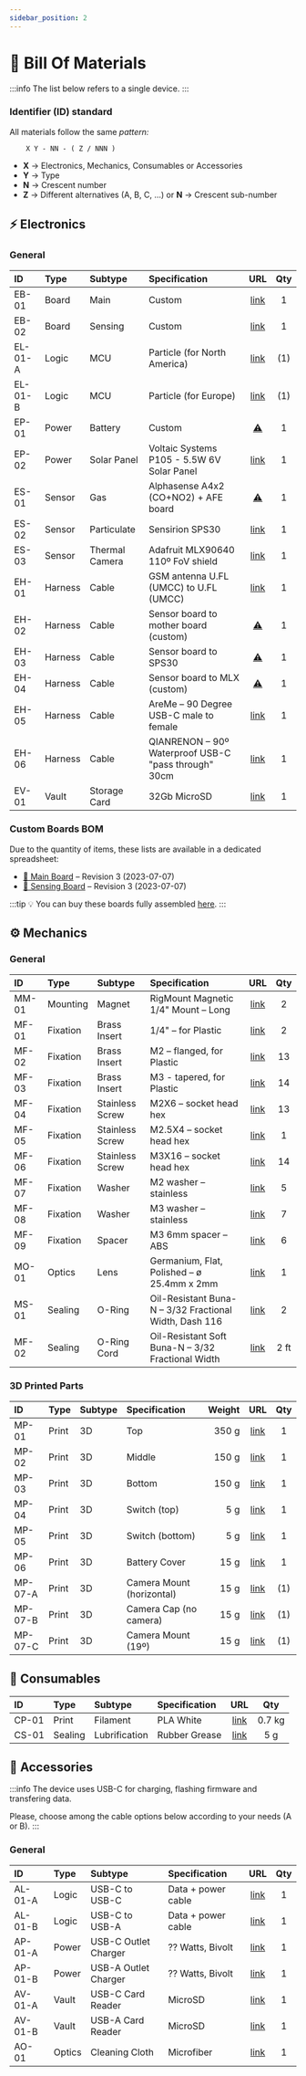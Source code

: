 ```yaml
---
sidebar_position: 2
---
```


# 📝 Bill Of Materials

:::info
The list below refers to a single device.
:::

### Identifier (ID) standard

All materials follow the same _pattern:_

```
    X Y - NN - ( Z / NNN )
```

- **X** → Electronics, Mechanics, Consumables or Accessories
- **Y** → Type
- **N** → Crescent number
- **Z** → Different alternatives (A, B, C, ...)
  or
  **N** → Crescent sub-number

## ⚡ Electronics

### General

| ID      | Type    | Subtype        | Specification                                        |                                                     URL                                                      | Qty |
| :------ | :------ | :------------- | :--------------------------------------------------- | :----------------------------------------------------------------------------------------------------------: | :-: |
| EB-01   | Board   | Main           | Custom                                               |                                            [link](#custom-boards)                                            |  1  |
| EB-02   | Board   | Sensing        | Custom                                               |                                            [link](#custom-boards)                                            |  1  |
| EL-01-A | Logic   | MCU            | Particle (for North America)                         |   [link](https://store.particle.io/collections/cellular/products/b-series-lte-cat-m1-noram-with-ethersim)    | (1) |
| EL-01-B | Logic   | MCU            | Particle (for Europe)                                |   [link](https://store.particle.io/collections/cellular/products/b-series-lte-cat1-3g-2g-europe-ethersim)    | (1) |
| EP-01   | Power   | Battery        | Custom                                               |                                                [⚠️](https://)                                                |  1  |
| EP-02   | Power   | Solar Panel    | Voltaic Systems P105 - 5.5W 6V Solar Panel           |                [link](https://www.amazon.com/Voltaic-Systems-Small-Solar-Panel/dp/B085W9KG6V)                |  1  |
| ES-01   | Sensor  | Gas            | Alphasense A4x2 (CO+NO2) + AFE board                 |                                       [⚠️](https://www.alphasense.com)                                       |  1  |
| ES-02   | Sensor  | Particulate    | Sensirion SPS30                                      |                [link](https://www.digikey.com/en/products/detail/sensirion-ag/SPS30/9598990)                 |  1  |
| ES-03   | Sensor  | Thermal Camera | Adafruit MLX90640 110º FoV shield                    |                                [link](https://www.adafruit.com/product/4469)                                 |  1  |
| EH-01   | Harness | Cable          | GSM antenna U.FL (UMCC) to U.FL (UMCC)               | [link](https://www.digikey.com/en/products/detail/cinch-connectivity-solutions-johnson/415-0086-050/1305528) |  1  |
| EH-02   | Harness | Cable          | Sensor board to mother board (custom)                |                                                [⚠️](https://)                                                |  1  |
| EH-03   | Harness | Cable          | Sensor board to SPS30                                |                                                [⚠️](https://)                                                |  1  |
| EH-04   | Harness | Cable          | Sensor board to MLX (custom)                         |                                                [⚠️](https://)                                                |  1  |
| EH-05   | Harness | Cable          | AreMe – 90 Degree USB-C male to female               |                            [link](https://www.amazon.com/gp/product/B0CQH48YFQ/)                             |  1  |
| EH-06   | Harness | Cable          | QIANRENON – 90º Waterproof USB-C "pass through" 30cm |                            [link](https://www.amazon.com/gp/product/B0BPCHR24G/)                             |  1  |
| EV-01   | Vault   | Storage Card   | 32Gb MicroSD                                         |                                [link](https://www.amazon.com/dp/B08GY9NYRM/)                                 |  1  |

### Custom Boards BOM

Due to the quantity of items, these lists are available in a dedicated spreadsheet:

- [📝 Main Board](https://docs.google.com/spreadsheets/d/1auN_yF0JGPYfZu30dk296jcuLERBpaTcwPwNGI0ffaU/edit?usp=sharing) – Revision 3 (2023-07-07)
- [📝 Sensing Board](https://docs.google.com/spreadsheets/d/1auN_yF0JGPYfZu30dk296jcuLERBpaTcwPwNGI0ffaU/edit#gid=1571186501) – Revision 3 (2023-07-07)

:::tip
💡 You can buy these boards fully assembled [here](https://).
:::

## ⚙️ Mechanics

### General

| ID    | Type     | Subtype         | Specification                                          |                                              URL                                              | Qty  |
| :---- | :------- | :-------------- | :----------------------------------------------------- | :-------------------------------------------------------------------------------------------: | :--: |
| MM-01 | Mounting | Magnet          | RigMount Magnetic 1/4" Mount – Long                    |                   [link](https://www.rigwheels.com/product/magnetic-mount/)                   |  2   |
| MF-01 | Fixation | Brass Insert    | 1/4" – for Plastic                                     |                          [link](https://www.mcmaster.com/94459A390/)                          |  2   |
| MF-02 | Fixation | Brass Insert    | M2 – flanged, for Plastic                              |                          [link](https://www.mcmaster.com/97171A300/)                          |  13  |
| MF-03 | Fixation | Brass Insert    | M3 - tapered, for Plastic                              |                          [link](https://www.mcmaster.com/94180A331/)                          |  14  |
| MF-04 | Fixation | Stainless Screw | M2X6 – socket head hex                                 |                          [link](https://www.mcmaster.com/91292A831/)                          |  13  |
| MF-05 | Fixation | Stainless Screw | M2.5X4 – socket head hex                               |                          [link](https://www.mcmaster.com/91292A015/)                          |  1   |
| MF-06 | Fixation | Stainless Screw | M3X16 – socket head hex                                |                          [link](https://www.mcmaster.com/91292A115/)                          |  14  |
| MF-07 | Fixation | Washer          | M2 washer – stainless                                  |                          [link](https://www.mcmaster.com/93475A195/)                          |  5   |
| MF-08 | Fixation | Washer          | M3 washer – stainless                                  |                          [link](https://www.mcmaster.com/93475a210/)                          |  7   |
| MF-09 | Fixation | Spacer          | M3 6mm spacer – ABS                                    |               [link](https://www.amazon.com/dp/B09N2NKNDJ?smid=A2U2UFFPJ8JX7R)                |  6   |
| MO-01 | Optics   | Lens            | Germanium, Flat, Polished – ø 25.4mm x 2mm             | [link](https://www.amazon.com/diameter-HAND-POLISHED-Germanium-99-999-Element/dp/B06XXDKTSR/) |  1   |
| MS-01 | Sealing  | O-Ring          | Oil-Resistant Buna-N – 3/32 Fractional Width, Dash 116 |                           [link](https://www.mcmaster.com/9452K28/)                           |  2   |
| MF-02 | Sealing  | O-Ring Cord     | Oil-Resistant Soft Buna-N – 3/32 Fractional Width      |                           [link](https://www.mcmaster.com/9864K25/)                           | 2 ft |

### 3D Printed Parts

| ID      | Type  | Subtype | Specification             | Weight |         URL         | Qty |
| :------ | :---- | :------ | :------------------------ | -----: | :-----------------: | :-: |
| MP-01   | Print | 3D      | Top                       |  350 g | [link](./mechanics) |  1  |
| MP-02   | Print | 3D      | Middle                    |  150 g | [link](./mechanics) |  1  |
| MP-03   | Print | 3D      | Bottom                    |  150 g | [link](./mechanics) |  1  |
| MP-04   | Print | 3D      | Switch (top)              |    5 g | [link](./mechanics) |  1  |
| MP-05   | Print | 3D      | Switch (bottom)           |    5 g | [link](./mechanics) |  1  |
| MP-06   | Print | 3D      | Battery Cover             |   15 g | [link](./mechanics) |  1  |
| MP-07-A | Print | 3D      | Camera Mount (horizontal) |   15 g | [link](./mechanics) | (1) |
| MP-07-B | Print | 3D      | Camera Cap (no camera)    |   15 g | [link](./mechanics) | (1) |
| MP-07-C | Print | 3D      | Camera Mount (19º)        |   15 g | [link](./mechanics) | (1) |

## 🧵 Consumables

| ID    | Type    | Subtype       | Specification |                                                     URL                                                     |  Qty   |
| :---- | :------ | :------------ | :------------ | :---------------------------------------------------------------------------------------------------------: | :----: |
| CP-01 | Print   | Filament      | PLA White     | [link](https://us.store.bambulab.com/collections/bambu-lab-3d-printer-filament/products/pla-basic-filament) | 0.7 kg |
| CS-01 | Sealing | Lubrification | Rubber Grease |                                              [link](https://)                                               |  5 g   |

## 🔌 Accessories

:::info
The device uses USB-C for charging, flashing firmware and transfering data.

Please, choose among the cable options below according to your needs (A or B).
:::

### General

| ID      | Type   | Subtype              | Specification      |       URL        | Qty |
| :------ | :----- | :------------------- | :----------------- | :--------------: | :-: |
| AL-01-A | Logic  | USB-C to USB-C       | Data + power cable | [link](https://) |  1  |
| AL-01-B | Logic  | USB-C to USB-A       | Data + power cable | [link](https://) |  1  |
| AP-01-A | Power  | USB-C Outlet Charger | ?? Watts, Bivolt   | [link](https://) |  1  |
| AP-01-B | Power  | USB-A Outlet Charger | ?? Watts, Bivolt   | [link](https://) |  1  |
| AV-01-A | Vault  | USB-C Card Reader    | MicroSD            | [link](https://) |  1  |
| AV-01-B | Vault  | USB-A Card Reader    | MicroSD            | [link](https://) |  1  |
| AO-01   | Optics | Cleaning Cloth       | Microfiber         | [link](https://) |  1  |
